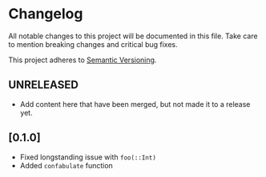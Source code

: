 # Changelog
All notable changes to this project will be documented in this file.
Take care to mention breaking changes and critical bug fixes. 

This project adheres to [Semantic Versioning](http://semver.org/spec/v2.0.0.html).

## UNRELEASED
* Add content here that have been merged, but not made it to a release yet.

## [0.1.0]
* Fixed longstanding issue with `foo(::Int)`
* Added `confabulate` function
